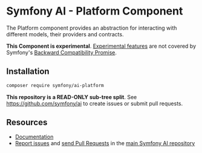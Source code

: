# Symfony AI - Platform Component

The Platform component provides an abstraction for interacting with different models, their providers and contracts.

**This Component is experimental**.
[Experimental features](https://symfony.com/doc/current/contributing/code/experimental.html)
are not covered by Symfony's
[Backward Compatibility Promise](https://symfony.com/doc/current/contributing/code/bc.html).

## Installation

```bash
composer require symfony/ai-platform
```

**This repository is a READ-ONLY sub-tree split**. See
https://github.com/symfony/ai to create issues or submit pull requests.

## Resources

- [Documentation](doc/index.rst)
- [Report issues](https://github.com/symfony/ai/issues) and
  [send Pull Requests](https://github.com/symfony/ai/pulls)
  in the [main Symfony AI repository](https://github.com/symfony/ai)
